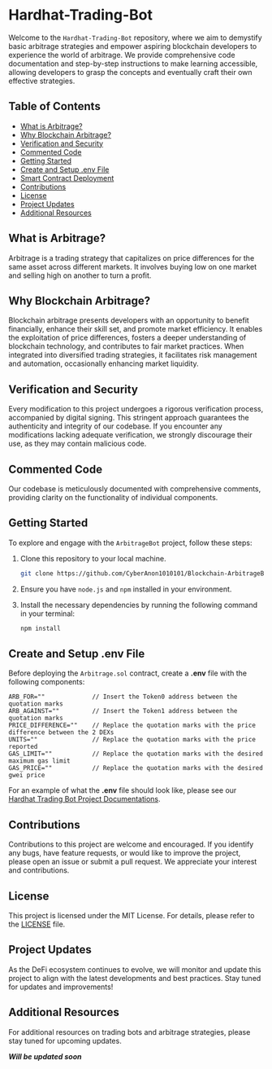 # Hardhat-Trading-Bot

Welcome to the `Hardhat-Trading-Bot` repository, where we aim to demystify basic arbitrage strategies and empower aspiring blockchain developers to experience the world of arbitrage. We provide comprehensive code documentation and step-by-step instructions to make learning accessible, allowing developers to grasp the concepts and eventually craft their own effective strategies.

## Table of Contents

- [What is Arbitrage?](#what-is-arbitrage)
- [Why Blockchain Arbitrage?](#why-blockchain-arbitrage)
- [Verification and Security](#verification-and-security)
- [Commented Code](#commented-code)
- [Getting Started](#getting-started)
- [Create and Setup .env File](#create-and-setup-env-file)
- [Smart Contract Deployment](#smart-contract-deployment)
- [Contributions](#contributions)
- [License](#license)
- [Project Updates](#project-updates)
- [Additional Resources](#additional-resources)

## What is Arbitrage?

Arbitrage is a trading strategy that capitalizes on price differences for the same asset across different markets. It involves buying low on one market and selling high on another to turn a profit.

## Why Blockchain Arbitrage?

Blockchain arbitrage presents developers with an opportunity to benefit financially, enhance their skill set, and promote market efficiency. It enables the exploitation of price differences, fosters a deeper understanding of blockchain technology, and contributes to fair market practices. When integrated into diversified trading strategies, it facilitates risk management and automation, occasionally enhancing market liquidity.

## Verification and Security

Every modification to this project undergoes a rigorous verification process, accompanied by digital signing. This stringent approach guarantees the authenticity and integrity of our codebase. If you encounter any modifications lacking adequate verification, we strongly discourage their use, as they may contain malicious code.

## Commented Code

Our codebase is meticulously documented with comprehensive comments, providing clarity on the functionality of individual components.

## Getting Started

To explore and engage with the `ArbitrageBot` project, follow these steps:

1. Clone this repository to your local machine.

   ```bash
   git clone https://github.com/CyberAnon1010101/Blockchain-ArbitrageBot.git
   ```

2. Ensure you have `node.js` and `npm` installed in your environment.

3. Install the necessary dependencies by running the following command in your terminal:

   ```bash
   npm install
   ```

## Create and Setup .env File

Before deploying the `Arbitrage.sol` contract, create a **.env** file with the following components:

  ```env
  ARB_FOR=""             // Insert the Token0 address between the quotation marks
  ARB_AGAINST=""         // Insert the Token1 address between the quotation marks 
  PRICE_DIFFERENCE=""    // Replace the quotation marks with the price difference between the 2 DEXs 
  UNITS=""               // Replace the quotation marks with the price reported
  GAS_LIMIT=""           // Replace the quotation marks with the desired maximum gas limit
  GAS_PRICE=""           // Replace the quotation marks with the desired gwei price
  ```
For an example of what the **.env** file should look like, please see our [Hardhat Trading Bot Project Documentations](./Hardhat-Trading-Bot-Project-Documentations/.env.example).

## Contributions

Contributions to this project are welcome and encouraged. If you identify any bugs, have feature requests, or would like to improve the project, please open an issue or submit a pull request. We appreciate your interest and contributions.

## License

This project is licensed under the MIT License. For details, please refer to the [LICENSE](LICENSE) file.

## Project Updates

As the DeFi ecosystem continues to evolve, we will monitor and update this project to align with the latest developments and best practices. Stay tuned for updates and improvements!

## Additional Resources

For additional resources on trading bots and arbitrage strategies, please stay tuned for upcoming updates.

***Will be updated soon***
